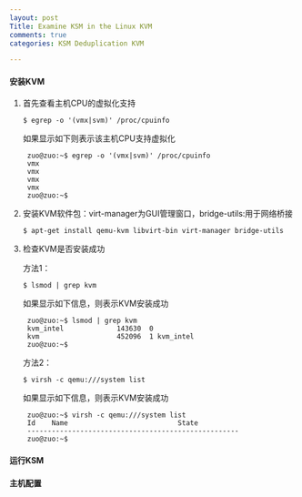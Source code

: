 ```yaml
---
layout: post
Title: Examine KSM in the Linux KVM
comments: true
categories: KSM Deduplication KVM

---
```


#### 安装KVM

1. 首先查看主机CPU的虚拟化支持
        
    `$ egrep -o '(vmx|svm)' /proc/cpuinfo`

    如果显示如下则表示该主机CPU支持虚拟化

        zuo@zuo:~$ egrep -o '(vmx|svm)' /proc/cpuinfo   
        vmx   
        vmx   
        vmx   
        vmx   
        zuo@zuo:~$   

2. 安装KVM软件包：virt-manager为GUI管理窗口，bridge-utils:用于网络桥接

    `$ apt-get install qemu-kvm libvirt-bin virt-manager bridge-utils`

3. 检查KVM是否安装成功

    方法1：
    
    `$ lsmod | grep kvm`
    
    如果显示如下信息，则表示KVM安装成功
    
        zuo@zuo:~$ lsmod | grep kvm   
        kvm_intel             143630  0    
        kvm                   452096  1 kvm_intel   
        zuo@zuo:~$    
    
    方法2：
    
    `$ virsh -c qemu:///system list`
    
    如果显示如下信息，则表示KVM安装成功
    
        zuo@zuo:~$ virsh -c qemu:///system list   
        Id    Name                           State   
        ----------------------------------------------------   
        zuo@zuo:~$    

    

#### 运行KSM


#### 主机配置
